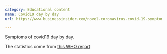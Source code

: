 ```yaml
---
category: Educational content
name: Covid19 day by day
url: https://www.businessinsider.com/novel-coronavirus-covid-19-symptoms-day-by-day-2020-3

---
```


Symptoms of covid19 day by day. 

The statistics come from [this WHO report](https://www.who.int/docs/default-source/coronaviruse/who-china-joint-mission-on-covid-19-final-report.pdf)